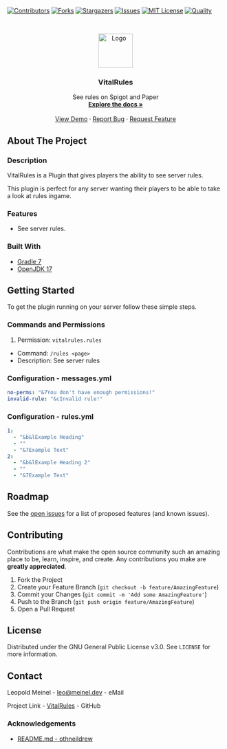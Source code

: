 <!-- PROJECT SHIELDS -->

[![Contributors][contributors-shield]][contributors-url]
[![Forks][forks-shield]][forks-url]
[![Stargazers][stars-shield]][stars-url]
[![Issues][issues-shield]][issues-url]
[![MIT License][license-shield]][license-url]
[![Quality][quality-shield]][quality-url]

<!-- PROJECT LOGO -->
<!--suppress ALL -->
<br />
<p align="center">
  <a href="https://github.com/LeoMeinel/vitalrules">
    <img src="images/logo.png" alt="Logo" width="80" height="80">
  </a>

<h3 align="center">VitalRules</h3>

  <p align="center">
    See rules on Spigot and Paper
    <br />
    <a href="https://github.com/LeoMeinel/vitalrules"><strong>Explore the docs »</strong></a>
    <br />
    <br />
    <a href="https://github.com/LeoMeinel/vitalrules">View Demo</a>
    ·
    <a href="https://github.com/LeoMeinel/vitalrules/issues">Report Bug</a>
    ·
    <a href="https://github.com/LeoMeinel/vitalrules/issues">Request Feature</a>
  </p>

<!-- ABOUT THE PROJECT -->

## About The Project

### Description

VitalRules is a Plugin that gives players the ability to see server rules.

This plugin is perfect for any server wanting their players to be able to take a look at rules ingame.

### Features

- See server rules.

### Built With

- [Gradle 7](https://docs.gradle.org/7.5.1/release-notes.html)
- [OpenJDK 17](https://openjdk.java.net/projects/jdk/17/)

<!-- GETTING STARTED -->

## Getting Started

To get the plugin running on your server follow these simple steps.

### Commands and Permissions

1. Permission: `vitalrules.rules`

- Command: `/rules <page>`
- Description: See server rules

### Configuration - messages.yml

```yaml
no-perms: "&7You don't have enough permissions!"
invalid-rule: "&cInvalid rule!"
```

### Configuration - rules.yml

```yaml
1:
  - "&b&lExample Heading"
  - ""
  - "&7Example Text"
2:
  - "&b&lExample Heading 2"
  - ""
  - "&7Example Text"
```

<!-- ROADMAP -->

## Roadmap

See the [open issues](https://github.com/LeoMeinel/vitalrules/issues) for a list of proposed features (and known
issues).

<!-- CONTRIBUTING -->

## Contributing

Contributions are what make the open source community such an amazing place to be, learn, inspire, and create. Any
contributions you make are **greatly appreciated**.

1. Fork the Project
2. Create your Feature Branch (`git checkout -b feature/AmazingFeature`)
3. Commit your Changes (`git commit -m 'Add some AmazingFeature'`)
4. Push to the Branch (`git push origin feature/AmazingFeature`)
5. Open a Pull Request

<!-- LICENSE -->

## License

Distributed under the GNU General Public License v3.0. See `LICENSE` for more information.

<!-- CONTACT -->

## Contact

Leopold Meinel - [leo@meinel.dev](mailto:leo@meinel.dev) - eMail

Project Link - [VitalRules](https://github.com/LeoMeinel/vitalrules) - GitHub

<!-- ACKNOWLEDGEMENTS -->

### Acknowledgements

- [README.md - othneildrew](https://github.com/othneildrew/Best-README-Template)

<!-- MARKDOWN LINKS & IMAGES -->

[contributors-shield]: https://img.shields.io/github/contributors-anon/LeoMeinel/vitalrules?style=for-the-badge
[contributors-url]: https://github.com/LeoMeinel/vitalrules/graphs/contributors
[forks-shield]: https://img.shields.io/github/forks/LeoMeinel/vitalrules?label=Forks&style=for-the-badge
[forks-url]: https://github.com/LeoMeinel/vitalrules/network/members
[stars-shield]: https://img.shields.io/github/stars/LeoMeinel/vitalrules?style=for-the-badge
[stars-url]: https://github.com/LeoMeinel/vitalrules/stargazers
[issues-shield]: https://img.shields.io/github/issues/LeoMeinel/vitalrules?style=for-the-badge
[issues-url]: https://github.com/LeoMeinel/vitalrules/issues
[license-shield]: https://img.shields.io/github/license/LeoMeinel/vitalrules?style=for-the-badge
[license-url]: https://github.com/LeoMeinel/vitalrules/blob/main/LICENSE
[quality-shield]: https://img.shields.io/codefactor/grade/github/LeoMeinel/vitalrules?style=for-the-badge
[quality-url]: https://www.codefactor.io/repository/github/LeoMeinel/vitalrules
